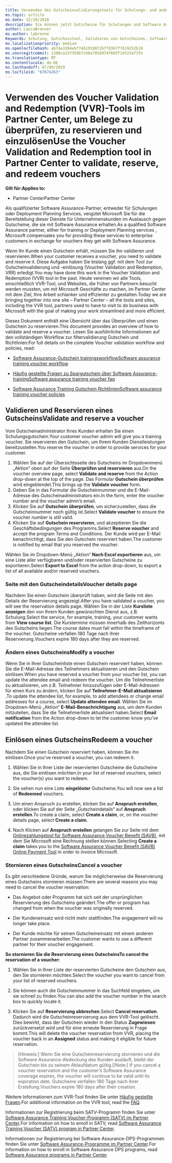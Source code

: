 ```yaml
---
title: Verwenden des Gutscheinvalidierungstools für Schulungs- und andere Gutscheine im Partner Center | Partner Center
ms.topic: article
ms.date: 12/20/2018
description: Sie können jetzt Gutscheine für Schulungen und Software Assurance-Programme im Partner Center anfordern
author: LauraBrenner
ms.author: labrenne
Keywords: Schulung, Gutscheintool, Validieren von Gutscheinen, Software Assurance-Ansprüche, DPS, SATV
ms.localizationpriority: medium
ms.openlocfilehash: ab74a3264ebf7461919072b7fd367f7619252b10
ms.sourcegitcommit: 1388ca15f359b7cb0a7856974f605f14523a73fb
ms.translationtype: MT
ms.contentlocale: de-DE
ms.lasthandoff: 07/09/2019
ms.locfileid: "67674263"
---
```

# <a name="use-the-voucher-validation-and-redemption-tool-in-partner-center-to-validate-reserve-and-redeem-vouchers"></a><span data-ttu-id="6e6e2-104">Verwenden des Voucher Validation and Redemption (VVR)-Tools im Partner Center, um Belege zu überprüfen, zu reservieren und einzulösen</span><span class="sxs-lookup"><span data-stu-id="6e6e2-104">Use the Voucher Validation and Redemption tool in Partner Center to validate, reserve, and redeem vouchers</span></span> 

<span data-ttu-id="6e6e2-105">**Gilt für:**</span><span class="sxs-lookup"><span data-stu-id="6e6e2-105">**Applies to:**</span></span>

- <span data-ttu-id="6e6e2-106">Partner Center</span><span class="sxs-lookup"><span data-stu-id="6e6e2-106">Partner Center</span></span>

<span data-ttu-id="6e6e2-107">Als qualifizierter Software Assurance-Partner, entweder für Schulungen oder Deployment Planning Services, vergütet Microsoft Sie für die Bereitstellung dieser Dienste für Unternehmenskunden im Austausch gegen Gutscheine, die sie mit Software Assurance erhalten.</span><span class="sxs-lookup"><span data-stu-id="6e6e2-107">As a qualified Software Assurance partner, either for training or Deployment Planning services , Microsoft compensates you for providing these services to enterprise customers in exchange for vouchers they get with Software Assurance.</span></span>

<span data-ttu-id="6e6e2-108">Wenn Ihr Kunde einen Gutschein erhält, müssen Sie ihn validieren und reservieren.</span><span class="sxs-lookup"><span data-stu-id="6e6e2-108">When your customer receives a voucher, you need to validate and reserve it.</span></span> <span data-ttu-id="6e6e2-109">Diese Aufgabe haben Sie bislang ggf. mit dem Tool zur Gutscheinvalidierung und -einlösung (Voucher Validation and Redemption, VRR) erledigt.</span><span class="sxs-lookup"><span data-stu-id="6e6e2-109">You may have done this work in the Voucher Validation and Redemption (VVR) tool in the past.</span></span> <span data-ttu-id="6e6e2-110">Heute vereinen wir alle Tools, einschließlich VVR-Tool, und Websites, die früher von Partnern besucht werden mussten, um mit Microsoft Geschäfte zu machen, im Partner Center mit dem Ziel, Ihre Arbeit schlanker und effizienter zu gestalten.</span><span class="sxs-lookup"><span data-stu-id="6e6e2-110">Today we are bringing together into one site – Partner Center – all the tools and sites, including the VVR tool, partners used to have to visit to do business with Microsoft with the goal of making your work streamlined and more efficient.</span></span>

<span data-ttu-id="6e6e2-111">Dieses Dokument enthält eine Übersicht über das Überprüfen und einen Gutschein zu reservieren.</span><span class="sxs-lookup"><span data-stu-id="6e6e2-111">This document provides an overview of how to validate and reserve a voucher.</span></span> <span data-ttu-id="6e6e2-112">Lesen Sie ausführliche Informationen auf den vollständigen Workflow zur filtervalidierung Gutschein und Richtlinien:</span><span class="sxs-lookup"><span data-stu-id="6e6e2-112">For full details on the complete Voucher validation workflow and policies, read:</span></span> 

- [<span data-ttu-id="6e6e2-113">Software Assurance-Gutschein trainingsworkflow</span><span class="sxs-lookup"><span data-stu-id="6e6e2-113">Software assurance training voucher workflow</span></span>](https://query.prod.cms.rt.microsoft.com/cms/api/am/binary/RE3krfK)

- [<span data-ttu-id="6e6e2-114">Häufig gestellte Fragen zu Spargutschein über Software Assurance-training</span><span class="sxs-lookup"><span data-stu-id="6e6e2-114">Software assurance training voucher faq</span></span>](https://query.prod.cms.rt.microsoft.com/cms/api/am/binary/RE3kz5o) 

- [<span data-ttu-id="6e6e2-115">Software Assurance Training Gutschein Richtlinien</span><span class="sxs-lookup"><span data-stu-id="6e6e2-115">Software assurance training voucher policies</span></span>](https://query.prod.cms.rt.microsoft.com/cms/api/am/binary/RE3koEP) 


## <a name="validate-and-reserve-a-voucher"></a><span data-ttu-id="6e6e2-116">Validieren und Reservieren eines Gutscheins</span><span class="sxs-lookup"><span data-stu-id="6e6e2-116">Validate and reserve a voucher</span></span>

<span data-ttu-id="6e6e2-117">Vom Gutscheinadministrator Ihres Kunden erhalten Sie einen Schulungsgutschein.</span><span class="sxs-lookup"><span data-stu-id="6e6e2-117">Your customer voucher admin will give you a training voucher.</span></span> <span data-ttu-id="6e6e2-118">Sie reservieren den Gutschein, um Ihrem Kunden Dienstleistungen bereitzustellen.</span><span class="sxs-lookup"><span data-stu-id="6e6e2-118">You reserve the voucher in order to provide services for your customer.</span></span>

1. <span data-ttu-id="6e6e2-119">Wählen Sie auf der Übersichtsseite des Gutscheins im Dropdownmenü „Aktion“ oben auf der Seite **Überprüfen und reservieren** aus.</span><span class="sxs-lookup"><span data-stu-id="6e6e2-119">On the voucher overview page, select **Validate and reserve** from the Action drop-down at the top of the page.</span></span> <span data-ttu-id="6e6e2-120">Das Formular **Gutschein überprüfen** wird eingeblendet.</span><span class="sxs-lookup"><span data-stu-id="6e6e2-120">This brings up the **Validate voucher** form.</span></span>
2. <span data-ttu-id="6e6e2-121">Geben Sie in das Formular die Gutscheinnummer und die E-Mail-Adresse des Gutscheinadministrators ein.</span><span class="sxs-lookup"><span data-stu-id="6e6e2-121">In the form, enter the voucher number and the voucher admin’s email.</span></span>
3. <span data-ttu-id="6e6e2-122">Klicken Sie auf **Gutschein überprüfen**, um sicherzustellen, dass die Gutscheinnummer noch gültig ist.</span><span class="sxs-lookup"><span data-stu-id="6e6e2-122">Select **Validate voucher** to ensure the voucher number is still valid.</span></span>
4. <span data-ttu-id="6e6e2-123">Klicken Sie auf **Gutschein reservieren**, und akzeptieren Sie die Geschäftsbedingungen des Programms.</span><span class="sxs-lookup"><span data-stu-id="6e6e2-123">Select **Reserve voucher** and accept the program Terms and Conditions.</span></span> <span data-ttu-id="6e6e2-124">Der Kunde wird per E-Mail benachrichtigt, dass Sie den Gutschein reserviert haben.</span><span class="sxs-lookup"><span data-stu-id="6e6e2-124">The customer is notified by email that you reserved the voucher.</span></span>

<span data-ttu-id="6e6e2-125">Wählen Sie im Dropdown-Menü „Aktion“ **Nach Excel exportieren** aus, um eine Liste aller verfügbaren und/oder reservierten Gutscheine zu exportieren.</span><span class="sxs-lookup"><span data-stu-id="6e6e2-125">Select **Export to Excel** from the action drop-down, to export a list of all available and/or reserved vouchers.</span></span>

### <a name="voucher-details-page"></a><span data-ttu-id="6e6e2-126">Seite mit den Gutscheindetails</span><span class="sxs-lookup"><span data-stu-id="6e6e2-126">Voucher details page</span></span>

<span data-ttu-id="6e6e2-127">Nachdem Sie einen Gutschein überprüft haben, wird die Seite mit den Details der Reservierung angezeigt.</span><span class="sxs-lookup"><span data-stu-id="6e6e2-127">After you have validated a voucher, you will see the reservation details page.</span></span> <span data-ttu-id="6e6e2-128">Wählen Sie in der Liste **Kursliste anzeigen** den von Ihrem Kunden gewünschten Dienst aus, z.B. Schulung.</span><span class="sxs-lookup"><span data-stu-id="6e6e2-128">Select the service, for example, training, your customer wants from **View course list**.</span></span>
<span data-ttu-id="6e6e2-129">Die Kurstermine müssen innerhalb des Zeithorizonts des Gutscheins liegen.</span><span class="sxs-lookup"><span data-stu-id="6e6e2-129">The course dates must fall within the timeframe of the voucher.</span></span> <span data-ttu-id="6e6e2-130">Gutscheine verfallen 180 Tage nach ihrer Reservierung.</span><span class="sxs-lookup"><span data-stu-id="6e6e2-130">Vouchers expire 180 days after they are reserved.</span></span>

### <a name="modify-a-voucher"></a><span data-ttu-id="6e6e2-131">Ändern eines Gutscheins</span><span class="sxs-lookup"><span data-stu-id="6e6e2-131">Modify a voucher</span></span>

<span data-ttu-id="6e6e2-132">Wenn Sie in Ihrer Gutscheinliste einen Gutschein reserviert haben, können Sie die E-Mail-Adresse des Teilnehmers aktualisieren und den Gutschein einlösen.</span><span class="sxs-lookup"><span data-stu-id="6e6e2-132">When you have reserved a voucher from your voucher list, you can update the attendee email and redeem the voucher.</span></span> <span data-ttu-id="6e6e2-133">Um die Teilnehmerliste zu aktualisieren, um z.B. Teilnehmer hinzuzufügen oder E-Mail-Adressen für einen Kurs zu ändern, klicken Sie auf **Teilnehmer-E-Mail aktualisieren** .</span><span class="sxs-lookup"><span data-stu-id="6e6e2-133">To update the attendee list, for example, to add attendees or change email addresses for a course, select **Update attendee email**.</span></span> <span data-ttu-id="6e6e2-134">Wählen Sie im Dropdown-Menü „Aktion“ **E-Mail-Benachrichtigung** aus, um dem Kunden mitzuteilen, dass Sie die Teilnehmerliste aktualisiert haben.</span><span class="sxs-lookup"><span data-stu-id="6e6e2-134">Select **Email notification** from the Action drop-down to let the customer know you’ve updated the attendee list.</span></span>

## <a name="redeem-a-voucher"></a><span data-ttu-id="6e6e2-135">Einlösen eines Gutscheins</span><span class="sxs-lookup"><span data-stu-id="6e6e2-135">Redeem a voucher</span></span>

<span data-ttu-id="6e6e2-136">Nachdem Sie einen Gutschein reserviert haben, können Sie ihn einlösen.</span><span class="sxs-lookup"><span data-stu-id="6e6e2-136">Once you've reserved a voucher, you can redeem it.</span></span> 

1. <span data-ttu-id="6e6e2-137">Wählen Sie in Ihrer Liste der reservierten Gutscheine die Gutscheine aus, die Sie einlösen möchten.</span><span class="sxs-lookup"><span data-stu-id="6e6e2-137">In your list of reserved vouchers, select the voucher(s) you want to redeem.</span></span> 
2. <span data-ttu-id="6e6e2-138">Sie sehen nun eine Liste **eingelöster** Gutscheine.</span><span class="sxs-lookup"><span data-stu-id="6e6e2-138">You will now see a list of **Redeemed** vouchers.</span></span>

4. <span data-ttu-id="6e6e2-139">Um einen Anspruch zu erstellen, klicken Sie auf **Anspruch erstellen**, oder klicken Sie auf der Seite „Gutscheindetails“ auf **Anspruch erstellen**.</span><span class="sxs-lookup"><span data-stu-id="6e6e2-139">To create a claim, select **Create a claim**, or, on the voucher details page, select **Create a claim**.</span></span>

5. <span data-ttu-id="6e6e2-140">Nach Klicken auf **Anspruch erstellen** gelangen Sie zur Seite mit dem [Onlinezahlungstool für Software Assurance Voucher Benefit (SAVB)](https://planningservices.partners.extranet.microsoft.com/en/Pages/getpaid.aspx), mit dem Sie Microsoft eine Rechnung stellen können.</span><span class="sxs-lookup"><span data-stu-id="6e6e2-140">Selecting **Create a claim** takes you to the [Software Assurance Voucher Benefit (SAVB) Online Payment Tool](https://planningservices.partners.extranet.microsoft.com/en/Pages/getpaid.aspx) in order to invoice Microsoft.</span></span>


### <a name="cancel-a-voucher"></a><span data-ttu-id="6e6e2-141">Stornieren eines Gutscheins</span><span class="sxs-lookup"><span data-stu-id="6e6e2-141">Cancel a voucher</span></span>

<span data-ttu-id="6e6e2-142">Es gibt verschiedene Gründe, warum Sie möglicherweise die Reservierung eines Gutscheins stornieren müssen:</span><span class="sxs-lookup"><span data-stu-id="6e6e2-142">There are several reasons you may need to cancel the voucher reservation:</span></span>

- <span data-ttu-id="6e6e2-143">Das Angebot oder Programm hat sich seit der ursprünglichen Reservierung des Gutscheins geändert.</span><span class="sxs-lookup"><span data-stu-id="6e6e2-143">The offer or program has changed from when the voucher was originally reserved.</span></span>

- <span data-ttu-id="6e6e2-144">Der Kundeneinsatz wird nicht mehr stattfinden.</span><span class="sxs-lookup"><span data-stu-id="6e6e2-144">The engagement will no longer take place.</span></span>

- <span data-ttu-id="6e6e2-145">Der Kunde möchte für seinen Gutscheineinsatz mit einem anderen Partner zusammenarbeiten.</span><span class="sxs-lookup"><span data-stu-id="6e6e2-145">The customer wants to use a different partner for their voucher engagement.</span></span>

<span data-ttu-id="6e6e2-146">**So stornieren Sie die Reservierung eines Gutscheins**</span><span class="sxs-lookup"><span data-stu-id="6e6e2-146">**To cancel the reservation of a voucher**:</span></span>

1. <span data-ttu-id="6e6e2-147">Wählen Sie in Ihrer Liste der reservierten Gutscheine den Gutschein aus, den Sie stornieren möchten.</span><span class="sxs-lookup"><span data-stu-id="6e6e2-147">Select the voucher you want to cancel from your list of reserved vouchers.</span></span>

2. <span data-ttu-id="6e6e2-148">Sie können auch die Gutscheinnummer in das Suchfeld eingeben, um sie schnell zu finden.</span><span class="sxs-lookup"><span data-stu-id="6e6e2-148">You can also add the voucher number in the search box to quickly locate it.</span></span> 

3. <span data-ttu-id="6e6e2-149">Klicken Sie auf **Reservierung abbrechen**.</span><span class="sxs-lookup"><span data-stu-id="6e6e2-149">Select **Cancel reservation**.</span></span> <span data-ttu-id="6e6e2-150">Dadurch wird die Gutscheinreservierung aus dem VVR-Tool gelöscht. Dies bewirkt, dass der Gutschein wieder in den Status **Zugewiesen** zurückversetzt wird und für eine erneute Reservierung in Frage kommt.</span><span class="sxs-lookup"><span data-stu-id="6e6e2-150">This will delete the voucher reservation from VVR, placing the voucher back in an **Assigned** status and making it eligible for future reservation.</span></span>

><span data-ttu-id="6e6e2-151">[Hinweis:] Wenn Sie eine Gutscheinreservierung stornieren und die Software Assurance-Abdeckung des Kunden ausläuft, bleibt der Gutschein bis zu seinem Ablaufdatum gültig.</span><span class="sxs-lookup"><span data-stu-id="6e6e2-151">[!Note:] If you cancel a voucher reservation and the customer’s Software Assurance coverage expires, the voucher will continue to be valid until its expiration date.</span></span> <span data-ttu-id="6e6e2-152">Gutscheine verfallen 180 Tage nach ihrer Erstellung.</span><span class="sxs-lookup"><span data-stu-id="6e6e2-152">Vouchers expire 180 days after their creation.</span></span>

<span data-ttu-id="6e6e2-153">Weitere Informationen zum VVR-Tool finden Sie unter [Häufig gestellte Fragen](vvr-faq.md).</span><span class="sxs-lookup"><span data-stu-id="6e6e2-153">For additional information on the VVR tool, read the [FAQ](vvr-faq.md).</span></span>

<span data-ttu-id="6e6e2-154">Informationen zur Registrierung beim SATV-Programm finden Sie unter [Software Assurance Training Voucher-Programm (SATV) im Partner Center](software-assurance-satv.md).</span><span class="sxs-lookup"><span data-stu-id="6e6e2-154">For information on how to enroll in SATV, read [Software Assurance Training Voucher (SATV) program in Partner Center](software-assurance-satv.md).</span></span>

<span data-ttu-id="6e6e2-155">Informationen zur Registrierung bei Software Assurance-DPS-Programmen finden Sie unter [Software Assurance-Programme im Partner Center](software-assurance-dps.md).</span><span class="sxs-lookup"><span data-stu-id="6e6e2-155">For information on how to enroll in Software Assurance DPS programs, read [Software Assurance programs in Partner Center](software-assurance-dps.md)</span></span>

